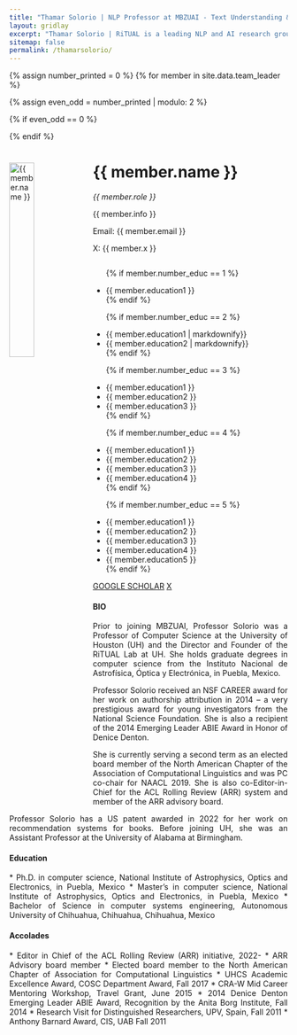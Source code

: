 ```yaml
---
title: "Thamar Solorio | NLP Professor at MBZUAI - Text Understanding & Analysis"
layout: gridlay
excerpt: "Thamar Solorio | RiTUAL is a leading NLP and AI research group at Mohamed Bin Zayed University of Artificial Intelligences (MBZUAL)."
sitemap: false
permalink: /thamarsolorio/
---
```



{% assign number_printed = 0 %}
{% for member in site.data.team_leader %}

{% assign even_odd = number_printed | modulo: 2 %}

{% if even_odd == 0 %}
<div class="row">
{% endif %}

<div class="col-sm-12 clearfix">
  <img src="{{ site.url }}{{ site.baseurl }}/images/mbzuai_staff/{{ member.photo }}" class="img-responsive" width="30%" style="float: left" alt="{{ member.name }}" />
  <h1 class="sub-heading bold">{{ member.name }}</h1>  
  <em class="gray"> {{ member.role }}</em>

[//]: # (  <a href="mailto:{{ member.email }}">{{ member.email }}</a>)
  <div style="text-align: justify;">
  <p>{{ member.info }}</p>
  Email: {{ member.email }}
  </div>
 <p>X: {{ member.x }}</p>
 <!-- <h5>Education:</h5>
 -->
<ul style="overflow: hidden">

  {% if member.number_educ == 1 %}
  <li> {{ member.education1 }} </li>
  {% endif %}

  {% if member.number_educ == 2 %}
  <li> {{ member.education1 | markdownify}} </li>
  <li> {{ member.education2 | markdownify}} </li>
  {% endif %}

  {% if member.number_educ == 3 %}
  <li> {{ member.education1 }} </li>
  <li> {{ member.education2 }} </li>
  <li> {{ member.education3 }} </li>
  {% endif %}

  {% if member.number_educ == 4 %}
  <li> {{ member.education1 }} </li>
  <li> {{ member.education2 }} </li>
  <li> {{ member.education3 }} </li>
  <li> {{ member.education4 }} </li>
  {% endif %}

  {% if member.number_educ == 5 %}
  <li> {{ member.education1 }} </li>
  <li> {{ member.education2 }} </li>
  <li> {{ member.education3 }} </li>
  <li> {{ member.education4 }} </li>
  <li> {{ member.education5 }} </li>
  {% endif %}

</ul>
</div>
<div class="col-sm-12 clearfix">
  <a href="{{ member.google_scholar }}" class="custom-sky-btn" target="_blank">GOOGLE SCHOLAR</a>
  <a href="{{ member.x }}"  class="custom-sky-btn" target="_blank">X</a><br>
</div>
   
<!-- 
{% assign number_printed = number_printed | plus: 1 %}

{% if even_odd == 1 %}
</div>
{% endif %}

{% endfor %}

{% assign even_odd = number_printed | modulo: 2 %}
{% if even_odd == 1 %}
</div>
{% endif %}
-->

<h4 id="bio">BIO</h4>
<div class="row">
<div class="col-sm-12 clearfix">
<div style="text-align: justify;">
<p>Prior to joining MBZUAI, Professor Solorio was a Professor of Computer Science at the University of Houston (UH) and the Director and Founder of the RiTUAL Lab at UH. She holds graduate degrees in computer science from the Instituto Nacional de Astrofísica, Óptica y Electrónica, in Puebla, Mexico.</p>

<p>Professor Solorio received an NSF CAREER award for her work on authorship attribution in 2014 – a very prestigious award for young investigators from the National Science Foundation. She is also a recipient of the 2014 Emerging Leader ABIE Award in Honor of Denice Denton.</p>

<p>She is currently serving a second term as an elected board member of the North American Chapter of the Association of Computational Linguistics and was PC co-chair for NAACL 2019. She is also co-Editor-in-Chief for the ACL Rolling Review (ARR) system and member of the ARR advisory board.</p>

<p>Professor Solorio has a US patent awarded in 2022 for her work on recommendation systems for books. Before joining UH, she was an Assistant Professor at the University of Alabama at Birmingham.</p>
</div></div>
</div>

<h4 id="bio">Education</h4>
<div class="row">
<div class="col-sm-12 clearfix">
<div style="text-align: justify;">
* Ph.D. in computer science, National Institute of Astrophysics, Optics and Electronics, in Puebla, Mexico
* Master’s in computer science, National Institute of Astrophysics, Optics and Electronics, in Puebla, Mexico
* Bachelor of Science in computer systems engineering, Autonomous University of Chihuahua, Chihuahua, Chihuahua, Mexico
</div></div>
</div>

<h4 id="bio">Accolades</h4>
<div class="row">
<div class="col-sm-12 clearfix">
<div style="text-align: justify;">
* Editor in Chief of the ACL Rolling Review (ARR) initiative, 2022-
* ARR Advisory board member
* Elected board member to the North American Chapter of Association for Computational Linguistics
* UHCS Academic Excellence Award, COSC Department Award,  Fall 2017
* CRA-W Mid Career Mentoring Workshop, Travel Grant, June 2015
* 2014 Denice Denton Emerging Leader ABIE Award, Recognition by the Anita Borg Institute, Fall 2014
* Research Visit for Distinguished Researchers, UPV, Spain, Fall 2011
* Anthony Barnard Award, CIS, UAB Fall 2011
</div></div>
</div>

</div>

